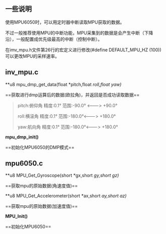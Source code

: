 ## 一些说明

使用MPU6050时，可以用定时器中断读取MPU获取的数据。



不过一般推荐使用MPU的中断功能，MPU采集到的数据是会产生中断（下降沿），一般配置成优先级最高的中断（控制中断）。



在imv_mpu.h文件第26行的宏定义进行修改(#define DEFAULT_MPU_HZ  (100))可以更改MPU的采样速率。







## **inv_mpu.c**



**u8 mpu_dmp_get_data(float *pitch,float *roll,float *yaw)**

==获取进行dmp运算后的数据(欧拉角)，并返回是否成功读取数据==

> pitch:俯仰角 精度:0.1°   范围:-90.0° <---> +90.0°
>
> roll:横滚角  精度:0.1°   范围:-180.0°<---> +180.0°
>
> yaw:航向角   精度:0.1°   范围:-180.0°<---> +180.0°



**mpu_dmp_init()**								 

==初始化MPU6050的DMP模式==





## **mpu6050.c**



**u8 MPU_Get_Gyroscope(short *gx,short *gy,short *gz)**

==获取mpu的原始数据(角速度值)==

**u8 MPU_Get_Accelerometer(short *ax,short *ay,short *az)**

==获取mpu的原始数据(加速度值)==



**MPU_Init()**					    			 

==初始化MPU6050==		